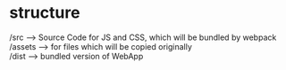 # structure

/src --> Source Code for JS and CSS, which will be bundled by webpack  
/assets --> for files which will be copied originally  
/dist --> bundled version of WebApp  

